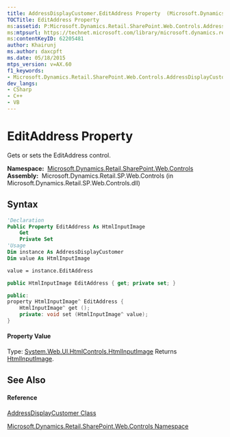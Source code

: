 ```yaml
---
title: AddressDisplayCustomer.EditAddress Property  (Microsoft.Dynamics.Retail.SharePoint.Web.Controls)
TOCTitle: EditAddress Property
ms:assetid: P:Microsoft.Dynamics.Retail.SharePoint.Web.Controls.AddressDisplayCustomer.EditAddress
ms:mtpsurl: https://technet.microsoft.com/library/microsoft.dynamics.retail.sharepoint.web.controls.addressdisplaycustomer.editaddress(v=AX.60)
ms:contentKeyID: 62205481
author: Khairunj
ms.author: daxcpft
ms.date: 05/18/2015
mtps_version: v=AX.60
f1_keywords:
- Microsoft.Dynamics.Retail.SharePoint.Web.Controls.AddressDisplayCustomer.EditAddress
dev_langs:
- CSharp
- C++
- VB
---
```


# EditAddress Property

Gets or sets the EditAddress control.

**Namespace:**  [Microsoft.Dynamics.Retail.SharePoint.Web.Controls](microsoft-dynamics-retail-sharepoint-web-controls-namespace.md)  
**Assembly:**  Microsoft.Dynamics.Retail.SP.Web.Controls (in Microsoft.Dynamics.Retail.SP.Web.Controls.dll)

## Syntax

``` vb
'Declaration
Public Property EditAddress As HtmlInputImage
    Get
    Private Set
'Usage
Dim instance As AddressDisplayCustomer
Dim value As HtmlInputImage

value = instance.EditAddress
```

``` csharp
public HtmlInputImage EditAddress { get; private set; }
```

``` c++
public:
property HtmlInputImage^ EditAddress {
    HtmlInputImage^ get ();
    private: void set (HtmlInputImage^ value);
}
```

#### Property Value

Type: [System.Web.UI.HtmlControls.HtmlInputImage](https://technet.microsoft.com/library/5x5ezdx1\(v=ax.60\))  
Returns [HtmlInputImage](https://technet.microsoft.com/library/5x5ezdx1\(v=ax.60\)).  

## See Also

#### Reference

[AddressDisplayCustomer Class](addressdisplaycustomer-class-microsoft-dynamics-retail-sharepoint-web-controls.md)

[Microsoft.Dynamics.Retail.SharePoint.Web.Controls Namespace](microsoft-dynamics-retail-sharepoint-web-controls-namespace.md)

